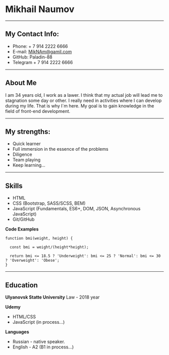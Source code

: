 # Mikhail Naumov
********* ********* ********* ********* ********* ********* 
## **My Contact Info:**
* Phone: + 7 914 2222 6666 
* E-mail: MikNAm@gamil.com
* GitHub: Paladin-88
* Telegram + 7 914 2222 6666 
********* ********* ********* ********* ********* ********* 
 
## About Me
I am 34 years old, I work as a lawer. I think that my actual job will lead me to stagnation some day or other. I really need in activities where I can develop during my life. That is why I`m here. My goal is to gain knowledge in the field of front-end development.

********* ********* ********* ********* ********* ********* ********* 
## My strengths:
* Quick learner
* Full immersion in the essence of the problems
* Diligence
* Team playing
* Keep learning…
********* ********* ********* ********* ********* 
## Skills
* HTML
* CSS (Bootstrap, SASS/SCSS, BEM)
* JavaScript (Fundamentals, ES6+, DOM, JSON, Asynchronous JavaScript)
* Git/GitHub
 

**Code Examples**
```
function bmi(weight, height) {

  const bmi = weight/(height*height);
  
  return bmi <= 18.5 ? 'Underweight': bmi <= 25 ? 'Normal': bmi <= 30 ? 'Overweight': 'Obese';
}

```
********* ********* ********* ********* ********* 
## Education
**Ulyanovsk Statte University**
Law - 2018 year

**Udemy**
* HTML/CSS
* JavaScript (in process…)

**Languages**
* Russian - native speaker.
* English - A2 (B1 in process…)